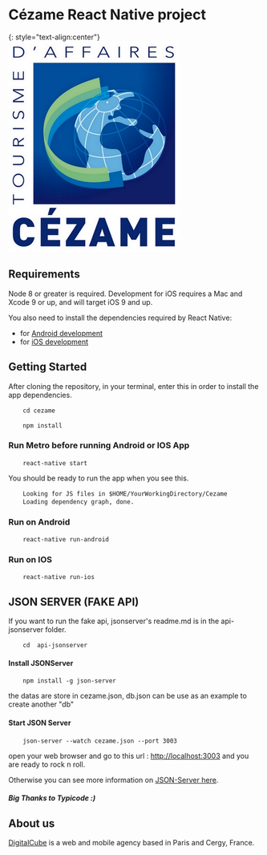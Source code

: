 # Cézame  React Native project

{: style="text-align:center"}![Cezame Banner](App/Assets/Images/LOGO_CEZAME.jpg "Cezame")

## Requirements

Node 8 or greater is required. Development for iOS requires a Mac and Xcode 9 or up, and will target iOS 9 and up.

You also need to install the dependencies required by React Native:

- for [Android development](https://facebook.github.io/react-native/docs/getting-started.html#installing-dependencies-3)
- for [iOS development](https://facebook.github.io/react-native/docs/getting-started.html#installing-dependencies)

## Getting Started 

After cloning the repository, in your terminal, enter this in order to install the app dependencies.

```
    cd cezame 
```
```
    npm install 
```

### Run Metro before running Android or IOS App
```
    react-native start
```


You should be ready to run the app when you see this.

```
    Looking for JS files in $HOME/YourWorkingDirectory/Cezame
    Loading dependency graph, done.
```

### Run on Android


```
    react-native run-android
```

### Run on IOS

```
    react-native run-ios
```

## JSON SERVER (FAKE API)

If you want to run the fake api, jsonserver's readme.md is in the api-jsonserver folder.

```
    cd  api-jsonserver
```

#### Install JSONServer

```
    npm install -g json-server
```

the datas are store in cezame.json, db.json can be use as an example to create another "db"

#### Start JSON Server

```
    json-server --watch cezame.json --port 3003
```

open your web browser and go to this url : [http://localhost:3003](http://localhost:3003) and you are ready to rock n roll.

Otherwise you can see more information on [JSON-Server here](https://github.com/typicode/json-server).

##### Big Thanks to Typicode :)


## About us

[DigitalCube](https://www.digitalcube.app) is a web and mobile agency based in Paris and Cergy, France.